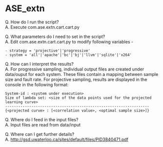 # ASE_extn

Q. How do I run the script?<br />
A. Execute com.ase.extn.cart.cart.py

Q. What parameters do I need to set in the script?<br />
A. Edit com.ase.extn.cart.cart.py to modify following variables -

	- strategy = 'projective'|'progressive'
	- system = 'all'|'apache'|'bc'|'bj'|'llvm'|'sqlite'|'x264'

Q. How can I interpret the results?<br />
A. For progressive sampling, individual output files are created under data/ouput for each system. These files contain a mapping between sample size and fault rate.
   For projective sampling, results are displayed in the console in the following format:
	
	System-id : <system under execution>
	Size of lambda set: <size of the data points used for the projected learning curve>
	------------------------------------------------------------------
	{<projected curve> : [<correlation value>, <optimal sample size>]}


Q. Where do I feed in the input files?<br />
A. Input files are read from data/input

Q. Where can I get further details?<br />
A. http://gsd.uwaterloo.ca/sites/default/files/PID3840471.pdf